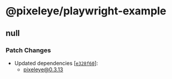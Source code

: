 # @pixeleye/playwright-example

## null

### Patch Changes

- Updated dependencies [[`e328f60`](https://github.com/pixeleye-io/pixeleye/commit/e328f608e16be8be4edb4e76d580be7e9b02d47b)]:
  - pixeleye@0.3.13
